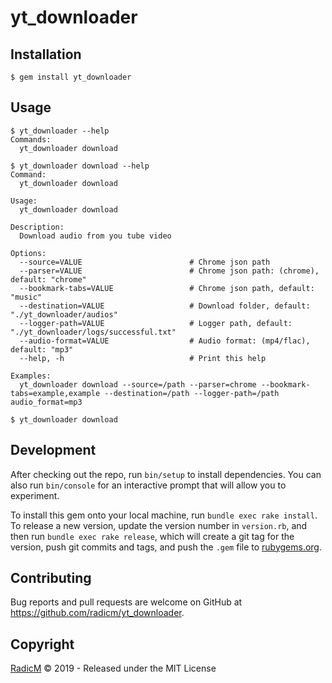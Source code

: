 # yt_downloader

## Installation

```shell
$ gem install yt_downloader
```

## Usage

```shell
$ yt_downloader --help
Commands:
  yt_downloader download 
```

```shell
$ yt_downloader download --help
Command:
  yt_downloader download

Usage:
  yt_downloader download

Description:
  Download audio from you tube video

Options:
  --source=VALUE                        # Chrome json path
  --parser=VALUE                        # Chrome json path: (chrome), default: "chrome"
  --bookmark-tabs=VALUE                 # Chrome json path, default: "music"
  --destination=VALUE                   # Download folder, default: "./yt_downloader/audios"
  --logger-path=VALUE                   # Logger path, default: "./yt_downloader/logs/successful.txt"
  --audio-format=VALUE                  # Audio format: (mp4/flac), default: "mp3"
  --help, -h                            # Print this help  

Examples:
  yt_downloader download --source=/path --parser=chrome --bookmark-tabs=example,example --destination=/path --logger-path=/path audio_format=mp3
```

```shell
$ yt_downloader download 
```

## Development

After checking out the repo, run `bin/setup` to install dependencies. You can also run `bin/console` for an interactive prompt that will allow you to experiment.

To install this gem onto your local machine, run `bundle exec rake install`. To release a new version, update the version number in `version.rb`, and then run `bundle exec rake release`, which will create a git tag for the version, push git commits and tags, and push the `.gem` file to [rubygems.org](https://rubygems.org).

## Contributing

Bug reports and pull requests are welcome on GitHub at https://github.com/radicm/yt_downloader.

## Copyright

[RadicM](https://github.com/radicm) &copy; 2019 - Released under the MIT License
